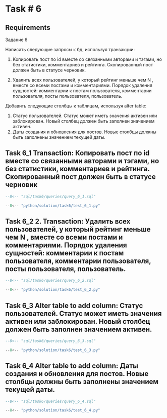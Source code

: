 # Task # 6
## Requirements

Задание 6

Написать следующие запросы к бд, используя транзакции:

1. Копировать пост по id вместе со связанными авторами и тэгами, но без статистики, комментариев и рейтинга. Скопированный пост должен быть в статусе черновик.

2. Удалить всех пользователей, у который рейтинг меньше чем N , вместе со всеми постами и комментариями. Порядок удаления сущностей: комментарии к постам пользователя, комментарии пользователя, посты пользователя, пользователь.

Добавить следующие столбцы к таблицам, используя alter table:

1. Статус пользователей. Статус может иметь значения активен или заблокирован. Новый столбец должен быть заполнен значением активен.
2. Даты создания и обновления для постов. Новые столбцы должны быть заполнены значением текущей даты.



## Task 6_1 Transaction: Копировать пост по id вместе со связанными авторами и тэгами, но без статистики, комментариев и рейтинга. Скопированный пост должен быть в статусе черновик

```sql
--8<-- "sql/task6/queries/query_6_1.sql"
```
```py
--8<-- "python/solution/task6/test_6_1.py"
```
## Task 6_2 2. Transaction: Удалить всех пользователей, у который рейтинг меньше чем N , вместе со всеми постами и комментариями. Порядок удаления сущностей: комментарии к постам пользователя, комментарии пользователя, посты пользователя, пользователь.

```sql
--8<-- "sql/task6/queries/query_6_2.sql"
```
```py
--8<-- "python/solution/task6/test_6_2.py"
```

## Task 6_3 Alter table to add column: Статус пользователей. Статус может иметь значения активен или заблокирован. Новый столбец должен быть заполнен значением активен.

```sql
--8<-- "sql/task6/queries/query_6_3.sql"
```
```py
--8<-- "python/solution/task6/test_6_3.py"
```

## Task 6_4 Alter table to add column: Даты создания и обновления для постов. Новые столбцы должны быть заполнены значением текущей даты.

```sql
--8<-- "sql/task6/queries/query_6_4.sql"
```
```py
--8<-- "python/solution/task6/test_6_4.py"
```